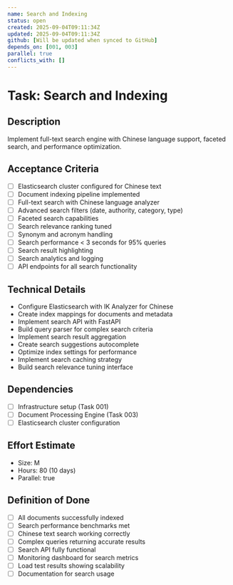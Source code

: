 ```yaml
---
name: Search and Indexing
status: open
created: 2025-09-04T09:11:34Z
updated: 2025-09-04T09:11:34Z
github: [Will be updated when synced to GitHub]
depends_on: [001, 003]
parallel: true
conflicts_with: []
---
```


# Task: Search and Indexing

## Description
Implement full-text search engine with Chinese language support, faceted search, and performance optimization.

## Acceptance Criteria
- [ ] Elasticsearch cluster configured for Chinese text
- [ ] Document indexing pipeline implemented
- [ ] Full-text search with Chinese language analyzer
- [ ] Advanced search filters (date, authority, category, type)
- [ ] Faceted search capabilities
- [ ] Search relevance ranking tuned
- [ ] Synonym and acronym handling
- [ ] Search performance < 3 seconds for 95% queries
- [ ] Search result highlighting
- [ ] Search analytics and logging
- [ ] API endpoints for all search functionality

## Technical Details
- Configure Elasticsearch with IK Analyzer for Chinese
- Create index mappings for documents and metadata
- Implement search API with FastAPI
- Build query parser for complex search criteria
- Implement search result aggregation
- Create search suggestions autocomplete
- Optimize index settings for performance
- Implement search caching strategy
- Build search relevance tuning interface

## Dependencies
- [ ] Infrastructure setup (Task 001)
- [ ] Document Processing Engine (Task 003)
- [ ] Elasticsearch cluster configuration

## Effort Estimate
- Size: M
- Hours: 80 (10 days)
- Parallel: true

## Definition of Done
- [ ] All documents successfully indexed
- [ ] Search performance benchmarks met
- [ ] Chinese text search working correctly
- [ ] Complex queries returning accurate results
- [ ] Search API fully functional
- [ ] Monitoring dashboard for search metrics
- [ ] Load test results showing scalability
- [ ] Documentation for search usage
